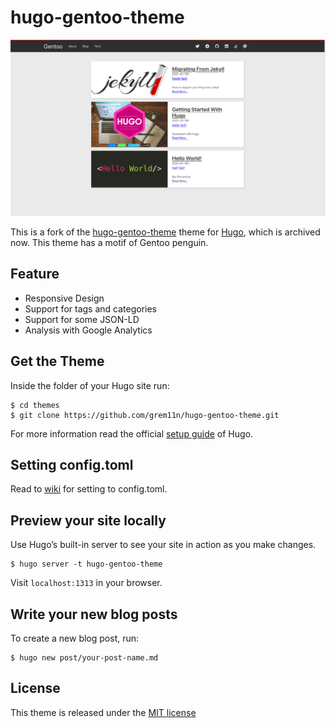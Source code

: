 # hugo-gentoo-theme
![hugo-gentoo-theme's screenshot](https://raw.githubusercontent.com/grem11n/hugo-gentoo-theme/images/blobs/page-example.png)

This is a fork of the [hugo-gentoo-theme](https://github.com/d-kusk/hugo-gentoo-theme) theme for [Hugo](https://gohugo.io), which is archived now. 
This theme has a motif of Gentoo penguin.

## Feature

- Responsive Design
- Support for tags and categories
- Support for some JSON-LD
- Analysis with Google Analytics

## Get the Theme
Inside the folder of your Hugo site run:

```
$ cd themes
$ git clone https://github.com/grem11n/hugo-gentoo-theme.git
```

For more information read the official [setup guide](https://gohugo.io/overview/installing/) of Hugo.

## Setting config.toml
Read to [wiki](https://github.com/d-kusk/hugo-gentoo-theme/wiki/Write-settings-to-config.toml) for setting to config.toml.

## Preview your site locally
Use Hugo’s built-in server to see your site in action as you make changes.

```
$ hugo server -t hugo-gentoo-theme
```

Visit ``localhost:1313`` in your browser.

## Write your new blog posts
To create a new blog post, run:

```
$ hugo new post/your-post-name.md
```

## License
This theme is released under the [MIT license](https://github.com/grem11n/hugo-gentoo-theme/blob/master/LICENSE.md)

